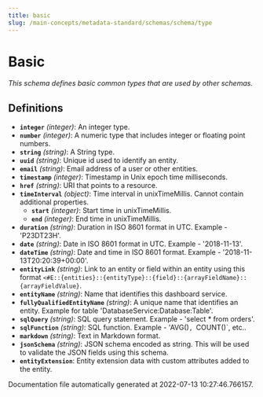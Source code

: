 ```yaml
---
title: basic
slug: /main-concepts/metadata-standard/schemas/schema/type
---
```


# Basic

*This schema defines basic common types that are used by other schemas.*

## Definitions

- **`integer`** *(integer)*: An integer type.
- **`number`** *(integer)*: A numeric type that includes integer or floating point numbers.
- **`string`** *(string)*: A String type.
- **`uuid`** *(string)*: Unique id used to identify an entity.
- **`email`** *(string)*: Email address of a user or other entities.
- **`timestamp`** *(integer)*: Timestamp in Unix epoch time milliseconds.
- **`href`** *(string)*: URI that points to a resource.
- **`timeInterval`** *(object)*: Time interval in unixTimeMillis. Cannot contain additional properties.
  - **`start`** *(integer)*: Start time in unixTimeMillis.
  - **`end`** *(integer)*: End time in unixTimeMillis.
- **`duration`** *(string)*: Duration in ISO 8601 format in UTC. Example - 'P23DT23H'.
- **`date`** *(string)*: Date in ISO 8601 format in UTC. Example - '2018-11-13'.
- **`dateTime`** *(string)*: Date and time in ISO 8601 format. Example - '2018-11-13T20:20:39+00:00'.
- **`entityLink`** *(string)*: Link to an entity or field within an entity using this format `<#E::{entities}::{entityType}::{field}::{arrayFieldName}::{arrayFieldValue}`.
- **`entityName`** *(string)*: Name that identifies this dashboard service.
- **`fullyQualifiedEntityName`** *(string)*: A unique name that identifies an entity. Example for table 'DatabaseService:Database:Table'.
- **`sqlQuery`** *(string)*: SQL query statement. Example - 'select * from orders'.
- **`sqlFunction`** *(string)*: SQL function. Example - 'AVG()`, `COUNT()`, etc..
- **`markdown`** *(string)*: Text in Markdown format.
- **`jsonSchema`** *(string)*: JSON schema encoded as string. This will be used to validate the JSON fields using this schema.
- **`entityExtension`**: Entity extension data with custom attributes added to the entity.


Documentation file automatically generated at 2022-07-13 10:27:46.766157.
